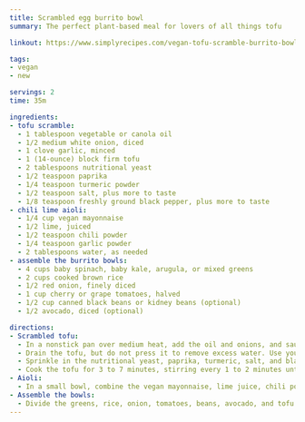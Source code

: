 ```yaml
---
title: Scrambled egg burrito bowl
summary: The perfect plant-based meal for lovers of all things tofu

linkout: https://www.simplyrecipes.com/vegan-tofu-scramble-burrito-bowl-recipe-5212520

tags:
- vegan
- new

servings: 2
time: 35m

ingredients:
- tofu scramble:
  - 1 tablespoon vegetable or canola oil
  - 1/2 medium white onion, diced
  - 1 clove garlic, minced
  - 1 (14-ounce) block firm tofu
  - 2 tablespoons nutritional yeast
  - 1/2 teaspoon paprika
  - 1/4 teaspoon turmeric powder
  - 1/2 teaspoon salt, plus more to taste
  - 1/8 teaspoon freshly ground black pepper, plus more to taste
- chili lime aioli:
  - 1/4 cup vegan mayonnaise
  - 1/2 lime, juiced
  - 1/2 teaspoon chili powder
  - 1/4 teaspoon garlic powder
  - 2 tablespoons water, as needed
- assemble the burrito bowls:
  - 4 cups baby spinach, baby kale, arugula, or mixed greens
  - 2 cups cooked brown rice
  - 1/2 red onion, finely diced
  - 1 cup cherry or grape tomatoes, halved
  - 1/2 cup canned black beans or kidney beans (optional)
  - 1/2 avocado, diced (optional)

directions:
- Scrambled tofu:
  - In a nonstick pan over medium heat, add the oil and onions, and sauté for 2 to 3 minutes until translucent. Add the garlic and continue to sauté for 2 more minutes.
  - Drain the tofu, but do not press it to remove excess water. Use your hands to crumble it into bite-sized pieces and add it to the pan. Use a spatula to stir the ingredients until they are evenly distributed.
  - Sprinkle in the nutritional yeast, paprika, turmeric, salt, and black pepper. Gently stir the tofu to evenly coat it with the spices. The turmeric will turn the tofu bright yellow.
  - Cook the tofu for 3 to 7 minutes, stirring every 1 to 2 minutes until the water from the tofu has evaporated. Taste and season with more salt if needed. Remove the pan from the heat and set it aside.
- Aioli:
  - In a small bowl, combine the vegan mayonnaise, lime juice, chili powder, garlic powder, and 1 tablespoon water until smooth. If it's still thick, add 1 more tablespoon of water to thin it out a bit more.
- Assemble the bowls:
  - Divide the greens, rice, onion, tomatoes, beans, avocado, and tofu scramble between two bowls. Drizzle the aioli on top and enjoy!
---
```

